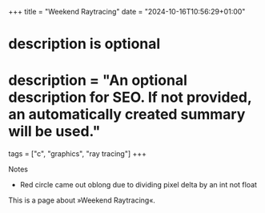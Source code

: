 +++
title = "Weekend Raytracing"
date = "2024-10-16T10:56:29+01:00"

#
# description is optional
#
# description = "An optional description for SEO. If not provided, an automatically created summary will be used."


tags = ["c", "graphics", "ray tracing"]
+++

Notes

- Red circle came out oblong due to dividing pixel delta by an int not float

This is a page about »Weekend Raytracing«.
